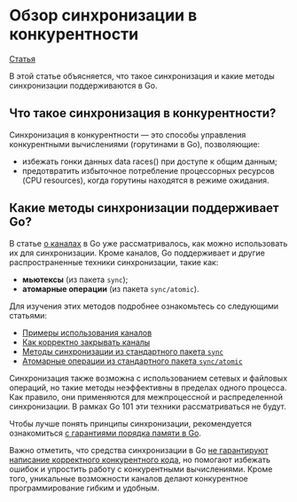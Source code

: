 # Обзор синхронизации в конкурентности

[Статья](https://go101.org/article/concurrent-synchronization-overview.html)

В этой статье объясняется, что такое синхронизация и какие методы синхронизации поддерживаются в Go.

## Что такое синхронизация в конкурентности?

Синхронизация в конкурентности — это способы управления конкурентными вычислениями (горутинами в Go), позволяющие:

- избежать гонки данных data races() при доступе к общим данным;
- предотвратить избыточное потребление процессорных ресурсов (CPU resources), когда горутины находятся в режиме ожидания.

## Какие методы синхронизации поддерживает Go?

В статье [о каналах](https://go101.org/article/channel.html) в Go уже рассматривалось, как можно использовать их для синхронизации. Кроме каналов, Go поддерживает и другие распространенные техники синхронизации, такие как:

- **мьютексы** (из пакета `sync`);
- **атомарные операции** (из пакета `sync/atomic`).

Для изучения этих методов подробнее ознакомьтесь со следующими статьями:

- [Примеры использования каналов](https://go101.org/article/channel-use-cases.html)
- [Как корректно закрывать каналы](https://go101.org/article/channel-closing.html)
- [Методы синхронизации из стандартного пакета `sync`](https://go101.org/article/concurrent-synchronization-more.html)
- [Атомарные операции из стандартного пакета `sync/atomic`](https://go101.org/article/concurrent-atomic-operation.html)

Синхронизация также возможна с использованием сетевых и файловых операций, но такие методы неэффективны в пределах одного процесса. Как правило, они применяются для межпроцессной и распределенной синхронизации. В рамках Go 101 эти техники рассматриваться не будут.

Чтобы лучше понять принципы синхронизации, рекомендуется ознакомиться [с гарантиями порядка памяти в Go](https://go101.org/article/concurrent-synchronization-overview.html).

Важно отметить, что средства синхронизации в Go [не гарантируют написание корректного конкурентного кода](https://go101.org/article/concurrent-common-mistakes.html), но помогают избежать ошибок и упростить работу с конкурентными вычислениями. Кроме того, уникальные возможности каналов делают конкурентное программирование гибким и удобным.
